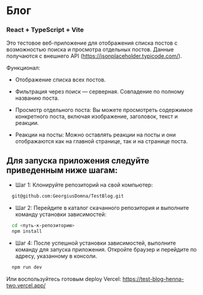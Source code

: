 # Блог
### React + TypeScript + Vite

Это тестовое веб-приложение для отображения списка постов с возможностью поиска и просмотра отдельных постов. Данные получаются с внешнего API (https://jsonplaceholder.typicode.com/).

Функционал:

- Отображение списка всех постов.

- Фильтрация через поиск — серверная. Совпадение по полному названию поста.

- Просмотр отдельного поста: Вы можете просмотреть содержимое конкретного поста, включая изображение, заголовок, текст и реакции.

- Реакции на посты: Можно оставлять реакции на посты и они отображаются как на главной странице, так и на странице поста.


## Для запуска приложения следуйте приведенным ниже шагам:

 - Шаг 1: Клонируйте репозиторий на свой компьютер:

```bash
  git@github.com:GeorgiusDomna/TestBlog.git
```

 - Шаг 2: Перейдите в каталог скачанного репозитория и выполните команду установки зависимостей:
```bash
  cd <путь-к-репозиторию>
  npm install
```

 - Шаг 4: После успешной установки зависимостей, выполните команду для запуска приложения. Откройте браузер и перейдите по адресу, указанному в консоли.
```bash
  npm run dev
```

Или воспользуйтесь готовым deploy Vercel: https://test-blog-henna-two.vercel.app/
